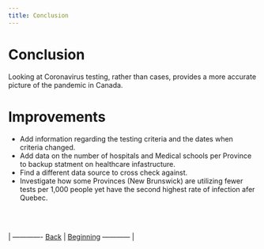 ```yaml
---
title: Conclusion
---
```


# Conclusion

Looking at Coronavirus testing, rather than cases, provides a more accurate picture of the pandemic in Canada.


# Improvements

- Add information regarding the testing criteria and the dates when criteria changed.
- Add data on the number of hospitals and Medical schools per Province to backup statment on healthcare infastructure.
- Find a different data source to cross check against.
- Investigate how some Provinces (New Brunswick) are utilizing fewer tests per 1,000 people yet have the second highest rate of infection afer Quebec.

<br/>
<br/>



<p>| ————-
<a href="https://acarmichael20.github.io/Canada-Covid-Testing/page4.html">Back</a> | <a href="https://acarmichael20.github.io/Canada-Covid-Testing/">Beginning</a>
———— |</p>
